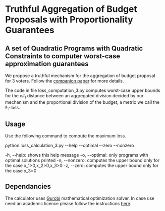 # Truthful Aggregation of Budget Proposals with Proportionality Guarantees

## A set of Quadratic Programs with Quadratic Constraints to computer worst-case approximation guarantees

We propose a truthful mechanism for the aggregation of budget proposal for $3$ voters. Follow the [companion paper]() for more details.

The code in file loss_computation_3.py computes worst-case upper bounds for the $ell_1$ distance between an aggregated division decided by our mechanism and 
the proportional division of the budget, a metric we call the $\ell_1$-loss.

## Usage

Use the following command to compute the maximum loss.

python loss_calculation_3.py --help --optimal --zero --nonzero

-h, --help: shows this help message
-o, --optimal: only programs with optimal solutions printed
-n, --nonzero: computes the upper bound only for the case x_1>0,x_2>0,x_3>0
-z, --zero: computes the upper bound only for the case x_3=0

## Dependancies

The calculator uses [Gurobi](www.gurobi.com) mathematical optimization solver. In case use need an academic licence please follow the instructions [here](https://www.gurobi.com/academia/academic-program-and-licenses/).

